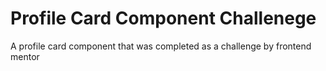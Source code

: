 # Profile Card Component Challenege

A profile card component that was completed as a challenge by frontend mentor
